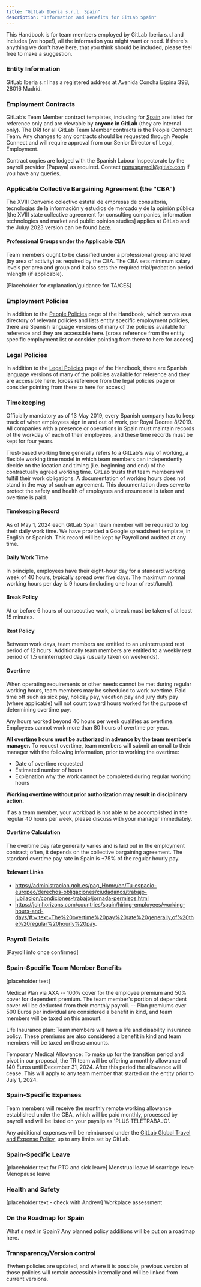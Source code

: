 ```yaml
---
title: "GitLab Iberia s.r.l. Spain"
description: "Information and Benefits for GitLab Spain"
---
```


This Handbook is for team members employed by GitLab Iberia s.r.l and includes (we hope!), all the information you might want or need. If there's anything we don't have here, that you think should be included, please feel free to make a suggestion.

### Entity Information

GitLab Iberia s.r.l has a registered address at Avenida Concha Espina 39B, 28016 Madrid.

### Employment Contracts

GitLab’s Team Member contract templates, including for [Spain](https://internal.gitlab.com/handbook/people-group/people-operations/people-connect/employment_contracts/#spain) are listed for reference only and are viewable by **anyone in GitLab** (they are internal only). The DRI for all GitLab Team Member contracts is the People Connect Team. Any changes to any contracts should be requested through People Connect and will require approval from our Senior Director of Legal, Employment.

Contract copies are lodged with the Spanish Labour Inspectorate by the payroll provider (Papaya) as required. Contact nonuspayroll@gitlab.com if you have any queries.

### Applicable Collective Bargaining Agreement (the "CBA")

The XVIII Convenio colectivo estatal de empresas de consultoría, tecnologías de la información y estudios de mercado y de la opinión pública [the XVIII state collective agreement for consulting companies, information technologies and market and public opinion studies] applies at GitLab and the Juluy 2023 version can be found [here](https://www.boe.es/boe/dias/2023/07/26/pdfs/BOE-A-2023-17238.pdf).

#### Professional Groups under the Applicable CBA

Team members ought to be classified under a professional group and level (by area of activity) as required by the CBA. The CBA sets minimum salary levels per area and group and it also sets the required trial/probation period mlength (if applicable).

[Placeholder for explanation/guidance for TA/CES]

### Employment Policies

In addition to the [People Policies](https://handbook.gitlab.com/handbook/people-policies/) page of the Handbook, which serves as a directory of relevant policies and lists entity specific employment policies, there are Spanish language versions of many of the policies available for reference and they are accessible here. [cross reference from the entity specific employment list or consider pointing from there to here for access]

### Legal Policies

In addition to the [Legal Policies](https://handbook.gitlab.com/handbook/legal/#gitlab-policies) page of the Handbook, there are Spanish language versions of many of the policies available for reference and they are accessible here. [cross reference from the legal policies page or consider pointing from there to here for access]

### Timekeeping

Officially mandatory as of 13 May 2019, every Spanish company has to keep track of when employees sign in and out of work, per Royal Decree 8/2019. All companies with a presence or operations in Spain must maintain records of the workday of each of their employees, and these time records must be kept for four years.

Trust-based working time generally refers to a GitLab's way of working, a flexible working time model in which team members can independently decide on the location and timing (i.e. beginning and end) of the contractually agreed working time. GitLab trusts that team members will fulfill their work obligations. A documentation of working hours does not stand in the way of such an agreement. This documentation does serve to protect the safety and health of employees and ensure rest is taken and overtime is paid.

#### Timekeeping Record

As of May 1, 2024 each GitLab Spain team member will be required to log their daily work time. We have provided a Google spreadsheet template, in English or Spanish. This record will be kept by Payroll and audited at any time.

#### Daily Work Time

In principle, employees have their eight-hour day for a standard working week of 40 hours, typically spread over five days. The maximum normal working hours per day is 9 hours (including one hour of rest/lunch).

#### Break Policy

At or before 6 hours of consecutive work, a break must be taken of at least 15 minutes.

#### Rest Policy

Between work days, team members are entitled to an uninterrupted rest period of 12 hours. Additionally team members are entitled to a weekly rest period of 1.5 uninterrupted days (usually taken on weekends).

#### Overtime

When operating requirements or other needs cannot be met during regular working hours, team members may be scheduled to work overtime. Paid time off such as sick pay, holiday pay, vacation pay and jury duty pay (where applicable) will not count toward hours worked for the purpose of determining overtime pay.

Any hours worked beyond 40 hours per week qualifies as overtime. Employees cannot work more than 80 hours of overtime per year.  

**All overtime hours must be authorized in advance by the team member’s manager.** To request overtime, team members will submit an email to their manager with the following information, prior to working the overtime:

- Date of overtime requested
- Estimated number of hours
- Explanation why the work cannot be completed during regular working hours

**Working overtime without prior authorization may result in disciplinary action.**

If as a team member, your workload is not able to be accomplished in the regular 40 hours per week, please discuss with your manager immediately.

#### Overtime Calculation

The overtime pay rate generally varies and is laid out in the employment contract; often, it depends on the collective bargaining agreement. The standard overtime pay rate in Spain is +75% of the regular hourly pay.

#### Relevant Links

- https://administracion.gob.es/pag_Home/en/Tu-espacio-europeo/derechos-obligaciones/ciudadanos/trabajo-jubilacion/condiciones-trabajo/jornada-permisos.html
- https://joinhorizons.com/countries/spain/hiring-employees/working-hours-and-days/#:~:text=The%20overtime%20pay%20rate%20generally,of%20the%20regular%20hourly%20pay.

### Payroll Details

[Payroll info once confirmed]

### Spain-Specific Team Member Benefits

[placeholder text]

Medical Plan via AXA -- 100% cover for the employee premium and 50% cover for dependent premium. The team member's portion of dependent cover will be deducted  from their monthly payroll. -- Plan premiums over 500 Euros per individual are considered a benefit in kind, and team members will be taxed on this amount.

Life Insurance plan: Team members will have a life and disability insurance policy. These premiums are also considered a benefit in kind and team members will be taxed on these amounts.

Temporary Medical Allowance: To make up for the transition period and pivot in our proposal, the TR team will be offering a monthly allowance of 140 Euros until December 31, 2024. After this period the allowance will cease. This will apply to any team member that started on the entity prior to July 1, 2024.

### Spain-Specific Expenses

Team members will receive the monthly remote working allowance established under the CBA, which will be paid monthly, processed by payroll and will be listed on your payslip as 'PLUS TELETRABAJO'.

Any additional expenses will be reimbursed under the [GitLab Global Travel and Expense Policy](https://handbook.gitlab.com/handbook/finance/expenses/), up to any limits set by GitLab.

### Spain-Specific Leave

[placeholder text for PTO and sick leave]
Menstrual leave
Miscarriage leave
Menopause leave

### Health and Safety

[placeholder text - check with Andrew]
Workplace assessment

### On the Roadmap for Spain

What's next in Spain? Any planned policy additions will be put on a roadmap here.

### Transparency/Version control

If/when policies are updated, and where it is possible, previous version of those policies will remain accessible internally and will be linked from current versions.


